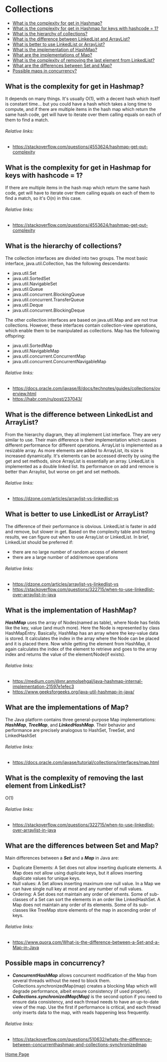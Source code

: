 # Collections
- [What is the complexity for get in Hashmap?](#what-is-the-complexity-for-get-in-hashmap)
- [What is the complexity for get in Hashmap for keys with hashcode = 1?](#what-is-the-complexity-for-get-in-hashmap-for-keys-with-hashcode--1)
- [What is the hierarchy of collections?](#what-is-the-hierarchy-of-collections)
- [What is the difference between LinkedList and ArrayList?](#what-is-the-difference-between-linkedlist-and-arraylist)
- [What is better to use LinkedList or ArrayList?](#what-is-better-to-use-linkedlist-or-arraylist)
- [What is the implementation of HashMap?](#what-is-the-implementation-of-hashmap)
- [What are the implementations of Map?](#what-are-the-implementations-of-map)
- [What is the complexity of removing the last element from LinkedList?](#what-is-the-complexity-of-removing-the-last-element-from-linkedlist)
- [What are the differences between Set and Map?](#what-are-the-differences-between-set-and-map)
- [Possible maps in concurrency?](#possible-maps-in-concurrency)

## What is the complexity for get in Hashmap?
It depends on many things. It's usually O(1), with a decent hash which itself is constant time... but you could have a hash which takes a long time to compute, and if there are multiple items in the hash map which return the same hash code, get will have to iterate over them calling equals on each of them to find a match.
###### Relative links:
+ https://stackoverflow.com/questions/4553624/hashmap-get-put-complexity

## What is the complexity for get in Hashmap for keys with hashcode = 1?
If there are multiple items in the hash map which return the same hash code, get will have to iterate over them calling equals on each of them to find a match, so it's O(n) in this case.
###### Relative links:
+ https://stackoverflow.com/questions/4553624/hashmap-get-put-complexity

## What is the hierarchy of collections?
The collection interfaces are divided into two groups. The most basic interface, java.util.Collection, has the following descendants:
+ java.util.Set
+ java.util.SortedSet
+ java.util.NavigableSet
+ java.util.Queue
+ java.util.concurrent.BlockingQueue
+ java.util.concurrent.TransferQueue
+ java.util.Deque
+ java.util.concurrent.BlockingDeque

The other collection interfaces are based on java.util.Map and are not true collections. However, these interfaces contain collection-view operations, which enable them to be manipulated as collections. Map has the following offspring:
+ java.util.SortedMap
+ java.util.NavigableMap
+ java.util.concurrent.ConcurrentMap
+ java.util.concurrent.ConcurrentNavigableMap
###### Relative links:
+ https://docs.oracle.com/javase/8/docs/technotes/guides/collections/overview.html
+ https://habr.com/ru/post/237043/

## What is the difference between LinkedList and ArrayList?
From the hierarchy diagram, they all implement List interface. They are very similar to use. Their main difference is their implementation which causes different performance for different operations.  ArrayList is implemented as a resizable array. As more elements are added to ArrayList, its size is increased dynamically. It's elements can be accessed directly by using the get and set methods, since ArrayList is essentially an array. LinkedList is implemented as a double linked list. Its performance on add and remove is better than Arraylist, but worse on get and set methods.
###### Relative links:
+ https://dzone.com/articles/arraylist-vs-linkedlist-vs

## What is better to use LinkedList or ArrayList?
The difference of their performance is obvious. LinkedList is faster in add and remove, but slower in get. Based on the complexity table and testing results, we can figure out when to use ArrayList or LinkedList. In brief, LinkedList should be preferred if: 
+ there are no large number of random access of element
+ there are a large number of add/remove operations
###### Relative links:
+ https://dzone.com/articles/arraylist-vs-linkedlist-vs
+ https://stackoverflow.com/questions/322715/when-to-use-linkedlist-over-arraylist-in-java

## What is the implementation of HashMap?
***HashMap*** uses the array of Nodes(named as table), where Node has fields like the key, value (and much more). Here the Node is represented by class HashMapEntry. Basically, HashMap has an array where the key-value data is stored. It calculates the index in the array where the Node can be placed and it is placed there. Now while getting the element from HashMap, it again calculates the index of the element to retrieve and goes to the array index and returns the value of the element/Node(if exists).
###### Relative links:
+ https://medium.com/@mr.anmolsehgal/java-hashmap-internal-implementation-21597e1efec3
+ https://www.geeksforgeeks.org/java-util-hashmap-in-java/

## What are the implementations of Map?
The Java platform contains three general-purpose Map implementations: ***HashMap***, ***TreeMap***, and ***LinkedHashMap***. Their behavior and performance are precisely analogous to HashSet, TreeSet, and LinkedHashSet
###### Relative links:
+ https://docs.oracle.com/javase/tutorial/collections/interfaces/map.html

## What is the complexity of removing the last element from LinkedList?
O(1)
###### Relative links:
+ https://stackoverflow.com/questions/322715/when-to-use-linkedlist-over-arraylist-in-java

## What are the differences between Set and Map?
Main differences between a ***Set*** and a ***Map*** in Java are:
+ Duplicate Elements: A Set does not allow inserting duplicate elements. A Map does not allow using duplicate keys, but it allows inserting duplicate values for unique keys.
+ Null values: A Set allows inserting maximum one null value. In a Map we can have single null key at most and any number of null values.
+ Ordering: A Set does not maintain any order of elements. Some of sub-classes of a Set can sort the elements in an order like LinkedHashSet. A Map does not maintain any order of its elements. Some of its sub-classes like TreeMap store elements of the map in ascending order of keys.
###### Relative links:
+ https://www.quora.com/What-is-the-difference-between-a-Set-and-a-Map-in-Java

## Possible maps in concurrency?
+ ***ConcurrentHashMap*** allows concurrent modification of the Map from several threads without the need to block them. Collections.synchronizedMap(map) creates a blocking Map which will degrade performance, albeit ensure consistency (if used properly).
+ ***Collections.synchronizedMap(Map)*** is the second option if you need to ensure data consistency, and each thread needs to have an up-to-date view of the map. Use the first if performance is critical, and each thread only inserts data to the map, with reads happening less frequently.
###### Relative links:
+ https://stackoverflow.com/questions/510632/whats-the-difference-between-concurrenthashmap-and-collections-synchronizedmap

[Home Page](README.md)
